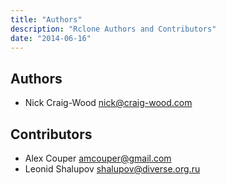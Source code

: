```yaml
---
title: "Authors"
description: "Rclone Authors and Contributors"
date: "2014-06-16"
---
```


Authors
-------

  * Nick Craig-Wood <nick@craig-wood.com>

Contributors
------------

  * Alex Couper <amcouper@gmail.com>
  * Leonid Shalupov <shalupov@diverse.org.ru>
